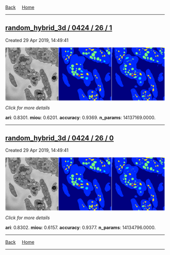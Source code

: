 
[Back](..)&nbsp;&nbsp;&nbsp;&nbsp;&nbsp;[Home](https://leapmanlab.github.io/snapshots)

---

<div class="summary"><a href="1"><h2>random_hybrid_3d / 0424 / 26 / 1</h2></a><p>Created 29 Apr 2019, 14:49:41
</p><a href="1"><img src="1/media/summary.png" align="center"></a><p>
<i>Click for more details</i>
</p></div>

**ari**: 0.8301. **miou**: 0.6201. **accuracy**: 0.9369. **n_params**: 14137169.0000. 

---

<div class="summary"><a href="0"><h2>random_hybrid_3d / 0424 / 26 / 0</h2></a><p>Created 29 Apr 2019, 14:49:41
</p><a href="0"><img src="0/media/summary.png" align="center"></a><p>
<i>Click for more details</i>
</p></div>

**ari**: 0.8302. **miou**: 0.6157. **accuracy**: 0.9377. **n_params**: 14134796.0000. 

---

[Back](..)&nbsp;&nbsp;&nbsp;&nbsp;&nbsp;[Home](https://leapmanlab.github.io/snapshots)

---